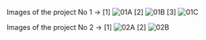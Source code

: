 Images of the project No 1 -> [1] ![01A](https://github.com/SRRatul/mini_Web_project/assets/120864928/eb7bbda8-1b82-4fe7-85f1-3cf66676326b)
                              [2] ![01B](https://github.com/SRRatul/mini_Web_project/assets/120864928/4e34ee11-a253-41dc-ad4f-5e1aa91932d5)
                              [3] ![01C](https://github.com/SRRatul/mini_Web_project/assets/120864928/e082ce5b-33c9-42fd-831d-4b345c646667)


Images of the project No 2 -> [1] ![02A](https://github.com/SRRatul/mini_Web_project/assets/120864928/2bea04ea-e134-4bcf-8704-ce0074b50591)
                              [2] ![02B](https://github.com/SRRatul/mini_Web_project/assets/120864928/0e3299df-9a68-4073-92c9-7aba20a23c8e)




